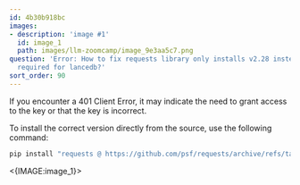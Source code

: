 ```yaml
---
id: 4b30b918bc
images:
- description: 'image #1'
  id: image_1
  path: images/llm-zoomcamp/image_9e3aa5c7.png
question: 'Error: How to fix requests library only installs v2.28 instead of v2.32
  required for lancedb?'
sort_order: 90
---
```


If you encounter a 401 Client Error, it may indicate the need to grant access to the key or that the key is incorrect.

To install the correct version directly from the source, use the following command:

```bash
pip install "requests @ https://github.com/psf/requests/archive/refs/tags/v2.32.3.zip"
```

<{IMAGE:image_1}>
